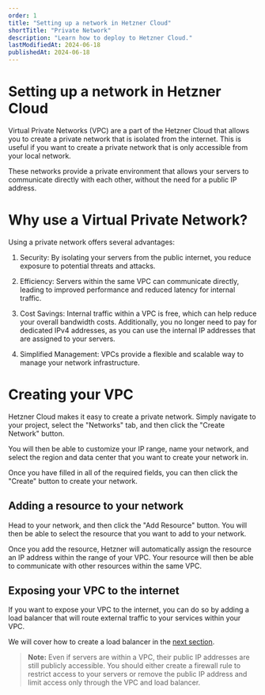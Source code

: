 ```yaml
---
order: 1
title: "Setting up a network in Hetzner Cloud"
shortTitle: "Private Network"
description: "Learn how to deploy to Hetzner Cloud."
lastModifiedAt: 2024-06-18
publishedAt: 2024-06-18
---
```


# Setting up a network in Hetzner Cloud

Virtual Private Networks (VPC) are a part of the Hetzner Cloud that allows you to create a private network that is isolated from the internet. This is useful if you want to create a private network that is only accessible from your local network.

These networks provide a private environment that allows your servers to communicate directly with each other, without the need for a public IP address.

# Why use a Virtual Private Network?

Using a private network offers several advantages:

1. Security: By isolating your servers from the public internet, you reduce exposure to potential threats and attacks.

2. Efficiency: Servers within the same VPC can communicate directly, leading to improved performance and reduced latency for internal traffic.

3. Cost Savings: Internal traffic within a VPC is free, which can help reduce your overall bandwidth costs. Additionally, you no longer need to pay for dedicated IPv4 addresses, as you can use the internal IP addresses that are assigned to your servers.

4. Simplified Management: VPCs provide a flexible and scalable way to manage your network infrastructure.

# Creating your VPC

Hetzner Cloud makes it easy to create a private network. Simply navigate to your project, select the "Networks" tab, and then click the "Create Network" button.

You will then be able to customize your IP range, name your network, and select the region and data center that you want to create your network in.

Once you have filled in all of the required fields, you can then click the "Create" button to create your network.

## Adding a resource to your network

Head to your network, and then click the "Add Resource" button. You will then be able to select the resource that you want to add to your network.

Once you add the resource, Hetzner will automatically assign the resource an IP address within the range of your VPC. Your resource will then be able to communicate with other resources within the same VPC.

## Exposing your VPC to the internet

If you want to expose your VPC to the internet, you can do so by adding a load balancer that will route external traffic to your services within your VPC.

We will cover how to create a load balancer in the [next section](/hetzner/load-balancer).

> **Note:** Even if servers are within a VPC, their public IP addresses are still publicly accessible. You should either create a firewall rule to restrict access to your servers or remove the public IP address and limit access only through the VPC and load balancer.
